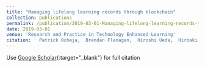 ```yaml
---
title: "Managing lifelong learning records through blockchain"
collection: publications
permalink: /publication/2019-03-01-Managing-lifelong-learning-records-through-blockchain
date: 2019-03-01
venue: 'Research and Practice in Technology Enhanced Learning'
citation: ' Patrick Ocheja,  Brendan Flanagan,  Hiroshi Ueda,  Hiroaki Ogata, &quot;Managing lifelong learning records through blockchain.&quot; Research and Practice in Technology Enhanced Learning, 2019.'
---
```

Use [Google Scholar](https://scholar.google.com/scholar?q=Managing+lifelong+learning+records+through+blockchain){:target="_blank"} for full citation
